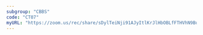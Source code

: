 ```yaml
---
subgroup: "CBBS"
code: "CT07"
myURL: "https://zoom.us/rec/share/sDylTeiNji91AJyItlKrJlHbOBLfFTHVhN9BuFzBZk88pY06EIvldAAxdUOVHK8p.X-nB1SaA5uHEZt0t?startTime=1623876788000"
---
```

